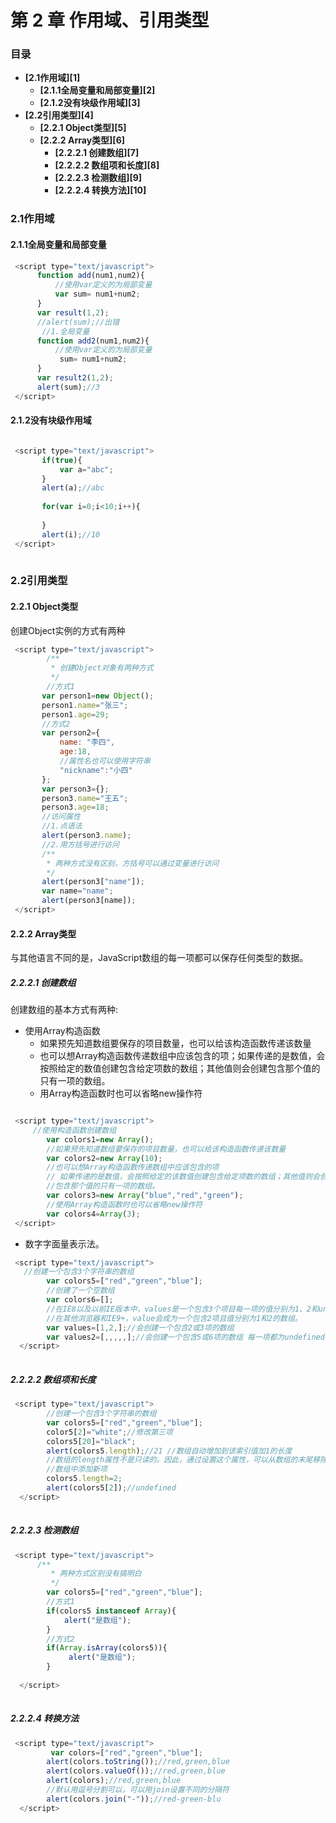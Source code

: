 第 2 章 作用域、引用类型
================

### 目录
* **[2.1作用域][1]**
  + **[2.1.1全局变量和局部变量][2]** 
  + **[2.1.2没有块级作用域][3]**  
* **[2.2引用类型][4]**
  + **[2.2.1 Object类型][5]** 
  + **[2.2.2 Array类型][6]** 
    * **[2.2.2.1 创建数组][7]**
    * **[2.2.2.2 数组项和长度][8]** 
    * **[2.2.2.3 检测数组][9]**
    * **[2.2.2.4 转换方法][10]** 

### 2.1作用域

#### 2.1.1全局变量和局部变量

``` javascript
 <script type="text/javascript">
      function add(num1,num2){
          //使用var定义的为局部变量
          var sum= num1+num2;
      }
      var result(1,2);
      //alert(sum);//出错
       //1.全局变量
      function add2(num1,num2){
          //使用var定义的为局部变量
           sum= num1+num2;
      }
      var result2(1,2);
      alert(sum);//3
 </script>
```

#### 2.1.2没有块级作用域

``` javascript

 <script type="text/javascript">
       if(true){
           var a="abc";
       }
       alert(a);//abc
       
       for(var i=0;i<10;i++){
           
       }
       alert(i);//10
 </script>
 
```
### 2.2引用类型

#### 2.2.1 Object类型

创建Object实例的方式有两种
``` javascript
 <script type="text/javascript">
        /**
         * 创建Object对象有两种方式
         */
        //方式1
       var person1=new Object();
       person1.name="张三";
       person1.age=29;
       //方式2
       var person2={
           name: "李四",
           age:18,
           //属性名也可以使用字符串
           "nickname":"小四"
       };
       var person3={};
       person3.name="王五";
       person3.age=18;
       //访问属性
       //1.点语法
       alert(person3.name);
       //2.用方括号进行访问
       /**
        * 两种方式没有区别，方括号可以通过变量进行访问
        */
       alert(person3["name"]);
       var name="name";
       alert(person3[name]);
 </script>
```
#### 2.2.2 Array类型

与其他语言不同的是，JavaScript数组的每一项都可以保存任何类型的数据。

##### 2.2.2.1 创建数组
创建数组的基本方式有两种:

* 使用Array构造函数 
  + 如果预先知道数组要保存的项目数量，也可以给该构造函数传递该数量
  + 也可以想Array构造函数传递数组中应该包含的项；如果传递的是数值，会按照给定的数值创建包含给定项数的数组；其他值则会创建包含那个值的只有一项的数组。
  + 用Array构造函数时也可以省略new操作符
``` javascript

 <script type="text/javascript">
     //使用构造函数创建数组
        var colors1=new Array();
        //如果预先知道数组要保存的项目数量，也可以给该构造函数传递该数量
        var colors2=new Array(10);
        //也可以想Array构造函数传递数组中应该包含的项 
        // 如果传递的是数值，会按照给定的该数值创建包含给定项数的数组；其他值则会创建
        //包含那个值的只有一项的数组。
        var colors3=new Array("blue","red","green");
        //使用Array构造函数时也可以省略new操作符
        var colors4=Array(3);
 </script>
```

* 数字字面量表示法。


``` javascript
 <script type="text/javascript">
   //创建一个包含3个字符串的数组
        var colors5=["red","green","blue"];
        //创建了一个空数组
        var colors6=[];
        //在IE8以及以前IE版本中，values是一个包含3个项目每一项的值分别为1、2和undefined的数组
        //在其他浏览器和IE9+，value会成为一个包含2项且值分别为1和2的数组。
        var values=[1,2,];//会创建一个包含2或3项的数组
        var values2=[,,,,,];//会创建一个包含5或6项的数组 每一项都为undefined
  </script>
        
```
##### 2.2.2.2 数组项和长度

``` javascript
 <script type="text/javascript">
        //创建一个包含3个字符串的数组
        var colors5=["red","green","blue"];
        color5[2]="white";//修改第三项
        colors5[20]="black";
        alert(colors5.length);//21 //数组自动增加到该索引值加1的长度
        //数组的length属性不是只读的。因此，通过设置这个属性，可以从数组的末尾移除项或者向
        //数组中添加新项
        colors5.length=2;
        alert(colors5[2]);//undefined
  </script>
       
```
##### 2.2.2.3 检测数组

``` javascript
 <script type="text/javascript">
      /**
         * 两种方式区别没有搞明白
         */
        var colors5=["red","green","blue"];
        //方式1
        if(colors5 instanceof Array){
            alert("是数组");
        }
        //方式2
        if(Array.isArray(colors5)){
             alert("是数组");
        }
       
  </script>
       
```
##### 2.2.2.4 转换方法

``` javascript
 <script type="text/javascript">
         var colors=["red","green","blue"];
        alert(colors.toString());//red,green,blue
        alert(colors.valueOf());//red,green,blue
        alert(colors);//red,green,blue 
        //默认用逗号分割可以，可以用join设置不同的分隔符
        alert(colors.join("-"));//red-green-blu
  </script>
       
```


